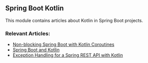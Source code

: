 ## Spring Boot Kotlin

This module contains articles about Kotlin in Spring Boot projects.

### Relevant Articles:
- [Non-blocking Spring Boot with Kotlin Coroutines](https://www.baeldung.com/kotlin/spring-boot-kotlin-coroutines)
- [Spring Boot and Kotlin](https://www.baeldung.com/kotlin/spring-boot-kotlin)
- [Exception Handling for a Spring REST API with Kotlin](http://jira.baeldung.com/browse/KTLN-326)
